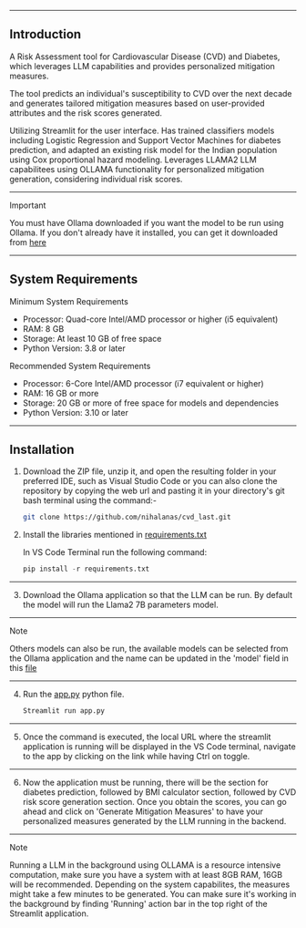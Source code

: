 <!-- <img align="center" alt="Coding" width="100%" height='300px' src=""> -->

___
## Introduction

A Risk Assessment tool for Cardiovascular Disease (CVD) and Diabetes, which leverages LLM capabilities and provides personalized mitigation measures. 

The tool predicts an individual's susceptibility to CVD over the next decade and generates tailored mitigation measures based on user-provided attributes and the risk scores generated. 

Utilizing Streamlit for the user interface. Has trained classifiers models including Logistic Regression and Support Vector Machines for diabetes prediction, and adapted an existing risk model for the Indian population using Cox proportional hazard modeling. Leverages LLAMA2 LLM capabilitees using OLLAMA functionality for personalized mitigation generation, considering individual risk scores. 

___

> [!IMPORTANT]  
> You must have Ollama downloaded if you want the model to be run using Ollama.
> If you don't already have it installed, you can get it downloaded from [here](https://ollama.com/download)

___
## System Requirements

Minimum System Requirements

- Processor: Quad-core Intel/AMD processor or higher (i5 equivalent)
- RAM: 8 GB
- Storage: At least 10 GB of free space
- Python Version: 3.8 or later

Recommended System Requirements

- Processor: 6-Core Intel/AMD processor (i7 equivalent or higher)
- RAM: 16 GB or more
- Storage: 20 GB or more of free space for models and dependencies
- Python Version: 3.10 or later

___

## Installation

1. Download the ZIP file, unzip it, and open the resulting folder in your preferred IDE, such as Visual Studio Code or you can also clone the repository by copying the web url and pasting it in your directory's
git bash terminal using the command:-
   ```bash
   git clone https://github.com/nihalanas/cvd_last.git
   ```

2. Install the libraries mentioned in [requirements.txt](https://github.com/nihalanas/cvd_last/blob/main/requirements.txt)

   In VS Code Terminal run the following command:
   
   ```python
   pip install -r requirements.txt
   ```
___

3. Download the Ollama application so that the LLM can be run. By default the model will run the Llama2 7B parameters model. 

___

> [!NOTE]
> Others models can also be run, the available models can be selected from the Ollama application and the name can be updated in the 'model' field in this [file](https://github.com/nihalanas/cvd_last/blob/main/llama2.py)

___

 
4. Run the [app.py](https://github.com/nihalanas/cvd_last/blob/main/app.py) python file.

   ```python
   Streamlit run app.py
   ```

____

5. Once the command is executed, the local URL where the streamlit application is running will be displayed in the VS Code terminal, navigate to the app by clicking on the link while having Ctrl on toggle.

____

6. Now the application must be running, there will be the section for diabetes prediction, followed by BMI calculator section, followed by CVD risk score generation section. Once you obtain the scores, you can go ahead and click on 'Generate Mitigation Measures' to have your personalized measures generated by the LLM running in the backend.

____

> [!NOTE]
> Running a LLM in the background using OLLAMA is a resource intensive computation, make sure you have a system with at least 8GB RAM, 16GB will be recommended. Depending on the system capabilites, the measures might take a few minutes to be generated. You can make sure it's working in the background by finding 'Running' action bar in the top right of the Streamlit application.